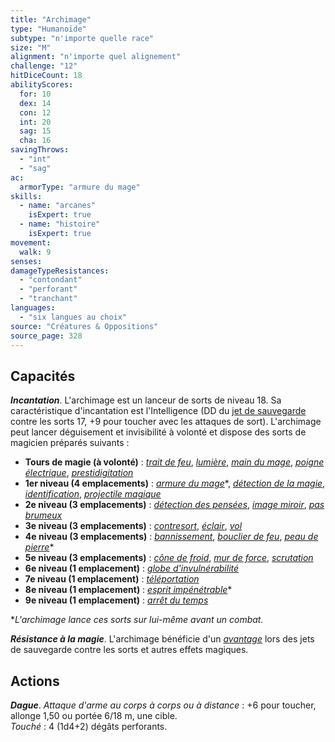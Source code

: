 ```yaml
---
title: "Archimage"
type: "Humanoïde"
subtype: "n'importe quelle race"
size: "M"
alignment: "n'importe quel alignement"
challenge: "12"
hitDiceCount: 18
abilityScores:
  for: 10
  dex: 14
  con: 12
  int: 20
  sag: 15
  cha: 16
savingThrows:
  - "int"
  - "sag"
ac:
  armorType: "armure du mage"
skills:
  - name: "arcanes"
    isExpert: true
  - name: "histoire"
    isExpert: true
movement:
  walk: 9
senses:
damageTypeResistances:
  - "contondant"
  - "perforant"
  - "tranchant"
languages:
  - "six langues au choix"
source: "Créatures & Oppositions"
source_page: 328
---
```

## Capacités
_**Incantation**_. L'archimage est un lanceur de sorts de niveau 18. Sa caractéristique d'incantation est l'Intelligence (DD du [jet de sauvegarde](/utiliser-les-caracteristiques/#jets-de-sauvegarde) contre les sorts 17, +9 pour toucher avec les attaques de sort). L'archimage peut lancer déguisement et invisibilité à volonté et dispose des sorts de magicien préparés suivants :
* **Tours de magie (à volonté)** : [_trait de feu_](/grimoire/trait-de-feu/), [_lumière_](/grimoire/lumiere/), [_main du mage_](/grimoire/main-du-mage/), [_poigne électrique_](/grimoire/poigne-electrique/), [_prestidigitation_](/grimoire/prestidigitation/)
* **1er niveau (4 emplacements)** : [_armure du mage_](/grimoire/armure-du-mage/)\*, [_détection de la magie_](/grimoire/detection-de-la-magie/), [_identification_](/grimoire/identification/), [_projectile magique_](/grimoire/projectile-magique/)
* **2e niveau (3 emplacements)** : [_détection des pensées_](/grimoire/detection-des-pensees/), [_image miroir_](/grimoire/image-miroir/), [_pas brumeux_](/grimoire/pas-brumeux/)
* **3e niveau (3 emplacements)** : [_contresort_](/grimoire/contresort/), [_éclair_](/grimoire/eclair/), [_vol_](/grimoire/vol/)
* **4e niveau (3 emplacements)** : [_bannissement_](/grimoire/bannissement/), [_bouclier de feu_](/grimoire/bouclier-de-feu/), [_peau de pierre_](/grimoire/peau-de-pierre/)\*
* **5e niveau (3 emplacements)** : [_cône de froid_](/grimoire/cone-de-froid/), [_mur de force_](/grimoire/mur-de-force/), [_scrutation_](/grimoire/scrutation/)
* **6e niveau (1 emplacement)** : [_globe d'invulnérabilité_](/grimoire/globe-d-invulnerabilite/)
* **7e niveau (1 emplacement)** : [_téléportation_](/grimoire/teleportation/)
* **8e niveau (1 emplacement)** : [_esprit impénétrable_](/grimoire/esprit-impenetrable/)\*
* **9e niveau (1 emplacement)** : [_arrêt du temps_](/grimoire/arret-du-temps/)

\*_L'archimage lance ces sorts sur lui-même avant un combat._

_**Résistance à la magie**_. L'archimage bénéficie d'un [_avantage_](/utiliser-les-caracteristiques/#avantage-et-desavantage) lors des jets de sauvegarde contre les sorts et autres effets magiques.

## Actions
_**Dague**_. _Attaque d'arme au corps à corps ou à distance_ : +6 pour toucher, allonge 1,50 ou portée 6/18 m, une cible.  
_Touché_ : 4 (1d4+2) dégâts perforants.
